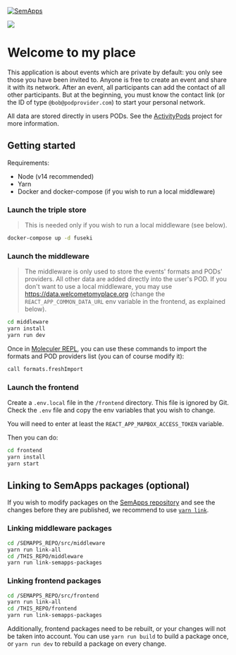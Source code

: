 [![SemApps](https://badgen.net/badge/Powered%20by/SemApps/28CDFB)](https://semapps.org)

![](./frontend/public/logo192.png)

# Welcome to my place

This application is about events which are private by default: you only see those you have been invited to. Anyone is free to create an event and share it with its network. After an event, all participants can add the contact of all other participants. But at the beginning, you must know the contact link (or the ID of type `@bob@podprovider.com`) to start your personal network.

All data are stored directly in users PODs. See the [ActivityPods](https://github.com/assemblee-virtuelle/activitypods) project for more information.

## Getting started

Requirements:
- Node (v14 recommended)
- Yarn
- Docker and docker-compose (if you wish to run a local middleware)

### Launch the triple store

> This is needed only if you wish to run a local middleware (see below).

```bash
docker-compose up -d fuseki
```

### Launch the middleware

> The middleware is only used to store the events' formats and PODs' providers. All other data are added directly into the user's POD. If you don't want to use a local middleware, you may use https://data.welcometomyplace.org (change the `REACT_APP_COMMON_DATA_URL` env variable in the frontend, as explained below).

```bash
cd middleware
yarn install
yarn run dev
```

Once in [Moleculer REPL](https://moleculer.services/docs/0.14/moleculer-repl.html), you can use these commands to import the formats and POD providers list (you can of course modify it):

```bash
call formats.freshImport
```

### Launch the frontend

Create a `.env.local` file in the `/frontend` directory. This file is ignored by Git. Check the `.env` file and copy the env variables that you wish to change.

You will need to enter at least the `REACT_APP_MAPBOX_ACCESS_TOKEN` variable.

Then you can do:

```bash
cd frontend
yarn install
yarn start
```

## Linking to SemApps packages (optional)

If you wish to modify packages on the [SemApps repository](https://github.com/assemblee-virtuelle/semapps) and see the changes before they are published, we recommend to use [`yarn link`](https://classic.yarnpkg.com/en/docs/cli/link/).

### Linking middleware packages

```bash
cd /SEMAPPS_REPO/src/middleware
yarn run link-all
cd /THIS_REPO/middleware
yarn run link-semapps-packages
```

### Linking frontend packages

```bash
cd /SEMAPPS_REPO/src/frontend
yarn run link-all
cd /THIS_REPO/frontend
yarn run link-semapps-packages
```

Additionally, frontend packages need to be rebuilt, or your changes will not be taken into account.
You can use `yarn run build` to build a package once, or `yarn run dev` to rebuild a package on every change.
